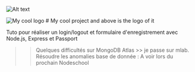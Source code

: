 ![Alt text](relative/path/to/img.jpg?raw=true "Title")

<img src="/images/sandrineGautier.png" alt="My cool logo"/>
# My cool project and above is the logo of it

Tuto pour réaliser un login/logout et formulaire d'enregistrement avec Node.js, Express et Passport 

>> Quelques difficultés sur MongoDB Atlas >> je passe sur mlab. Résoudre les anomalies base de donnée : A voir lors du prochain  Nodeschool 
